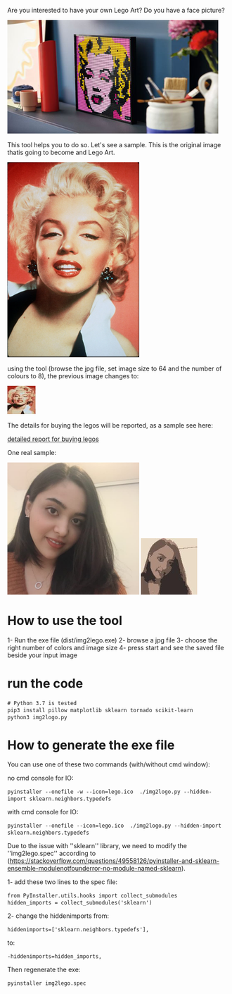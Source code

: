 Are you interested to have your own Lego Art? Do you have a face picture?

![Lego art](Lego-Art.png)

This tool helps you to do so. Let's see a sample. This is the original image thatis going to become and Lego Art.

<img src="MarilynMonroe.jpg" alt="Sample original pic" width="300"/>

using the tool (browse the jpg file, set image size to 64 and the number of colours to 8), the previous image changes to:

![Converted version with 8 colours 64x64](MarilynMonroe_64_8.jpg)

The details for buying the legos will be reported, as a sample see here:

[detailed report for buying legos](MarilynMonroe_64_8_Lego_details.rpt)


One real sample:

<img src="Ghazal1.jpg" alt="input, RealSample" width="300"/>

<img src="Ghazal1_128_4.jpg" alt="output, RealSample"/>


# How to use the tool

1- Run the exe file (dist/img2lego.exe)
2- browse a jpg file
3- choose the right number of colors and image size
4- press start and see the saved file beside your input image

# run the code

	# Python 3.7 is tested
	pip3 install pillow matplotlib sklearn tornado scikit-learn  
	python3 img2logo.py

# How to generate the exe file

You can use one of these two commands (with/without cmd window):
	
no cmd console for IO:

	pyinstaller --onefile -w --icon=lego.ico  ./img2logo.py --hidden-import sklearn.neighbors.typedefs

with cmd console for IO:

	pyinstaller --onefile --icon=lego.ico  ./img2logo.py --hidden-import sklearn.neighbors.typedefs 

Due to the issue with ''sklearn'' library, we need to modify the ''img2lego.spec'' according to (https://stackoverflow.com/questions/49558126/pyinstaller-and-sklearn-ensemble-modulenotfounderror-no-module-named-sklearn). 

1- add these two lines to the spec file:

	from PyInstaller.utils.hooks import collect_submodules
	hidden_imports = collect_submodules('sklearn')

2- change the hiddenimports from:

	hiddenimports=['sklearn.neighbors.typedefs'],

to:

	-hiddenimports=hidden_imports,

Then regenerate the exe:

	pyinstaller img2lego.spec
